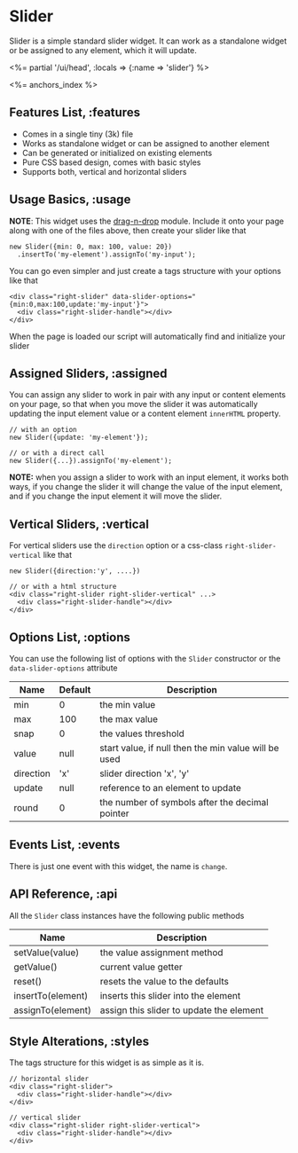 # Slider

Slider is a simple standard slider widget. It can work as a standalone widget or be assigned
to any element, which it will update.

<%= partial '/ui/head', :locals => {:name => 'slider'} %>

<%= anchors_index %>

## Features List, :features

* Comes in a single tiny (3k) file
* Works as standalone widget or can be assigned to another element
* Can be generated or initialized on existing elements
* Pure CSS based design, comes with basic styles
* Supports both, vertical and horizontal sliders

## Usage Basics, :usage

__NOTE__: This widget uses the [drag-n-drop](/goods/drag-n-drop) module. Include it onto your page along
with one of the files above, then create your slider like that

    new Slider({min: 0, max: 100, value: 20})
      .insertTo('my-element').assignTo('my-input');

You can go even simpler and just create a tags structure with your options like that

    <div class="right-slider" data-slider-options="{min:0,max:100,update:'my-input'}">
      <div class="right-slider-handle"></div>
    </div>

When the page is loaded our script will automatically find and initialize your slider

## Assigned Sliders, :assigned

You can assign any slider to work in pair with any input or content elements on your page,
so that when you move the slider it was automatically updating the input element value or a
content element `innerHTML` property.

    // with an option
    new Slider({update: 'my-element'});

    // or with a direct call
    new Slider({...}).assignTo('my-element');

__NOTE:__ when you assign a slider to work with an input element, it works both ways, if you
change the slider it will change the value of the input element, and if you change the input
element it will move the slider.

## Vertical Sliders, :vertical

For vertical sliders use the `direction` option or a css-class `right-slider-vertical` like that

    new Slider({direction:'y', ....})

    // or with a html structure
    <div class="right-slider right-slider-vertical" ...>
      <div class="right-slider-handle"></div>
    </div>


## Options List, :options

You can use the following list of options with the `Slider` constructor or the `data-slider-options` attribute

Name      | Default | Description
----------|---------|----------------------------------------------------------------
min       | 0       | the min value
max       | 100     | the max value
snap      | 0       | the values threshold
value     | null    | start value, if null then the min value will be used
direction | 'x'     | slider direction 'x', 'y'
update    | null    | reference to an element to update
round     | 0       | the number of symbols after the decimal pointer


## Events List, :events

There is just one event with this widget, the name is `change`.


## API Reference, :api

All the `Slider` class instances have the following public methods

Name              | Description
------------------|----------------------------------------------------------------
setValue(value)   | the value assignment method
getValue()        | current value getter
reset()           | resets the value to the defaults
insertTo(element) | inserts this slider into the element
assignTo(element) | assign this slider to update the element


## Style Alterations, :styles

The tags structure for this widget is as simple as it is.

    // horizontal slider
    <div class="right-slider">
      <div class="right-slider-handle"></div>
    </div>

    // vertical slider
    <div class="right-slider right-slider-vertical">
      <div class="right-slider-handle"></div>
    </div>
